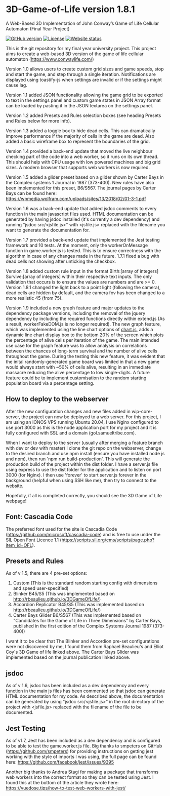 # 3D-Game-of-Life version 1.8.1

A Web-Based 3D Implementation of John Conway’s Game of Life Cellular Automaton (Final Year Project)

[![GitHub version](https://img.shields.io/github/v/release/SamuelTribeUK/3D-Game-of-Life.svg)](https://github.com/SamuelTribeUK/3D-Game-of-Life/releases/latest)
[![License](https://img.shields.io/github/license/SamuelTribeUK/3D-Game-of-Life.svg)](LICENSE)
[![Website status](https://img.shields.io/website?down_color=red&down_message=offline&up_color=green&up_message=online&url=https%3A%2F%2Fgol.samueltribe.com)](https://gol.samueltribe.com/)

This is the git repository for my final year university project. This project aims to create a web-based 3D version of the game of life cellular automaton (https://www.conwaylife.com/)

Version 1.0 allows users to create custom grid sizes and game speeds, stop and start the game, and step through a single iteration. Notifications are displayed using toastify-js when settings are invalid or if the settings might cause lag.

Version 1.1 added JSON functionality allowing the game grid to be exported to text in the settings panel and custom game states in JSON Array format can be loaded by pasting it in the JSON textarea on the settings panel.

Version 1.2 added Presets and Rules selection boxes (see heading Presets and Rules below for more info).

Version 1.3 added a toggle box to hide dead cells. This can dramatically improve performance if the majority of cells in the game are dead. Also added a basic wireframe box to represent the boundaries of the grid.

Version 1.4 provided a back-end update that moved the live neighbour checking part of the code into a web worker, so it runs on its own thread. This should help with CPU usage with low powered machines and big grid sizes. A modern browser that supports web workers is now required.

Version 1.5 added a glider preset based on a glider shown by Carter Bays in the Complex systems 1 Journal in 1987 (373-400). New rules have also been implemented for this preset, B6/S567. The journal pages by Carter Bays can be found here: https://wpmedia.wolfram.com/uploads/sites/13/2018/02/01-3-1.pdf

Version 1.6 was a back-end update that added jsdoc comments to every function in the main javascript files used. HTML documentation can be generated by having jsdoc installed (it's currently a dev dependency) and running "jsdoc src/<jsfile.js>" with <jsfile.js> replaced with the filename you want to generate the documentation for.

Version 1.7 provided a back-end update that implemented the Jest testing framework and 10 tests. At the moment, only the workerOnMessage function in game.worker.js is tested. This is to ensure correctness with the algorithm in case of any changes made in the future. 1.7.1 fixed a bug with dead cells not showing after unticking the checkbox.

Version 1.8 added custom rule input in the format Birth:[array of integers] Survive:[array of integers] within their respective text inputs. The only validation that occurs is to ensure the values are numbers and are >= 0. Version 1.8.1 changed the light back to a point light (following the camera), dead cells are hidden by default, and the camera fov has been changed to a more realistic 45 (from 75).

Version 1.9 included a new graph feature and major updates to the dependency package versions, including the removal of the jquery dependency by including the required functions directly within extend.js (As a result, workerFakeDOM.js is no longer required). The new graph feature, which was implemented using the line chart options of [chart.js](https://www.chartjs.org/), adds a dynamic line chart display box to the bottom 20% of the screen which plots the percentage of alive cells per iteration of the game. The main intended use case for the graph feature was to allow analysis on correlations between the chances of long-term survival and the number of alive cells throughout the game. During the testing this new feature, it was evident that the inital randomly-generated game board was limited in that a new game would always start with ~50% of cells alive, resulting in an immediate massacre reducing the alive percentage to low single-digits. A future feature could be to implement customisation to the random starting population board via a percentage setting.

## How to deploy to the webserver

After the new configuration changes and new files added in wip-core-server, the project can now be deployed to a web server. For this project, I am using an IONOS VPS running Ubuntu 20.04, I use Nginx configured to use port 3000 as this is the node application port for my project and it is fully configured with SSL and a domain (gol.samueltribe.com).

When I want to deploy to the server (usually after merging a feature branch with dev or dev with master) I clone the git repo on the webserver, change to the desired branch and use npm install (ensure you have installed node js and npm), then run 'npm run build-production'. This will generate the production build of the project within the dist folder. I have a server.js file using express to use the dist folder for the application and to listen on port 3000 (for Nginx). I then use 'forever' to start server.js forever in the background (helpful when using SSH like me), then try to connect to the website.

Hopefully, if all is completed correctly, you should see the 3D Game of Life webpage!

## Font: Cascadia Code

The preferred font used for the site is Cascadia Code (https://github.com/microsoft/cascadia-code) and is free to use under the SIL Open Font Licence 1.1 (https://scripts.sil.org/cms/scripts/page.php?item_id=OFL).

## Presets and Rules

As of v 1.5, there are 4 pre-set options:

1. Custom (This is the standard random starting config with dimensions and speed user-specified)
2. Blinker B45/S5 (This was implemented based on http://rbeaulieu.github.io/3DGameOfLife/)
3. Accordion Replicator B45/S5 (This was implemented based on http://rbeaulieu.github.io/3DGameOfLife/)
4. Carter Bays Glider B6/S567 (This was implemented based on "Candidates for the Game of Life in Three Dimensions" by Carter Bays, published in the first edition of the Complex Systems Journal 1987 (373-400))

I want it to be clear that The Blinker and Accordion pre-set configurations were not discovered by me, I found them from Raphael Beaulieu's and Elliot Coy's 3D Game of life linked above. The Carter Bays Glider was implemented based on the journal publication linked above.

## jsdoc

As of v 1.6, jsdoc has been included as a dev dependency and every function in the main js files has been commented so that jsdoc can generate HTML documentation for my code. As described above, the documentation can be generated by using "jsdoc src/<jsfile.js>" in the root directory of the project with <jsfile.js> replaced with the filename of the file to be documented.

## Jest Testing

As of v1.7, Jest has been included as a dev dependency and is configured to be able to test the game.worker.js file. Big thanks to smpeters on GitHub (https://github.com/smpeters) for providing instructions on getting jest working with the style of imports I was using, the full page can be found here: https://github.com/facebook/jest/issues/9395

Another big thanks to Andrea Stagi for making a package that transforms web workers into the correct format so they can be tested using Jest. I found this at the bottom of the article they wrote here: https://vuedose.tips/how-to-test-web-workers-with-jest/
